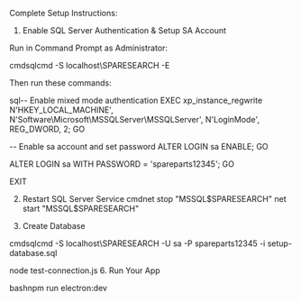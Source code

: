 Complete Setup Instructions:
1. Enable SQL Server Authentication & Setup SA Account


Run in Command Prompt as Administrator:


cmdsqlcmd -S localhost\SPARESEARCH -E


Then run these commands:


sql-- Enable mixed mode authentication
EXEC xp_instance_regwrite N'HKEY_LOCAL_MACHINE', 
     N'Software\Microsoft\MSSQLServer\MSSQLServer',
     N'LoginMode', REG_DWORD, 2;
GO

-- Enable sa account and set password
ALTER LOGIN sa ENABLE;
GO

ALTER LOGIN sa WITH PASSWORD = 'spareparts12345';
GO

EXIT


2. Restart SQL Server Service
cmdnet stop "MSSQL$SPARESEARCH"
net start "MSSQL$SPARESEARCH"

3. Create Database

cmdsqlcmd -S localhost\SPARESEARCH -U sa -P spareparts12345 -i setup-database.sql

node test-connection.js
6. Run Your App

bashnpm run electron:dev